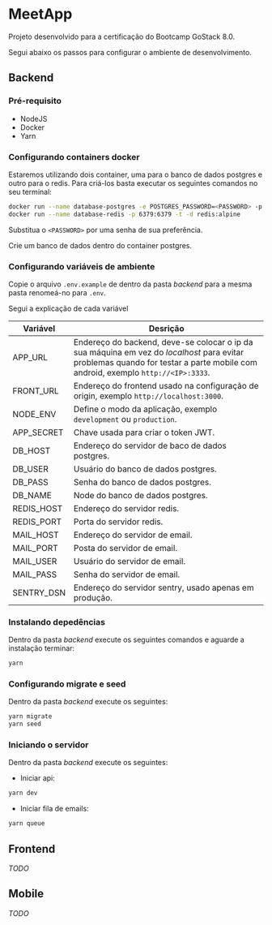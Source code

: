 # MeetApp

Projeto desenvolvido para a certificação do Bootcamp GoStack 8.0.

Segui abaixo os passos para configurar o ambiente de desenvolvimento.

## Backend

### Pré-requisito

-   NodeJS
-   Docker
-   Yarn

### Configurando containers docker

Estaremos utilizando dois container, uma para o banco de dados postgres e outro para o redis. Para criá-los basta executar os seguintes comandos no seu terminal:

```bash
docker run --name database-postgres -e POSTGRES_PASSWORD=<PASSWORD> -p 5432:5432 -d postgres
docker run --name database-redis -p 6379:6379 -t -d redis:alpine
```

Substitua o `<PASSWORD>` por uma senha de sua preferência.

Crie um banco de dados dentro do container postgres.

### Configurando variáveis de ambiente

Copie o arquivo `.env.example` de dentro da pasta _backend_ para a mesma pasta renomeá-no para `.env`.

Segui a explicação de cada variável

| Variável   | Desrição                                                                                                                                                                       |
| ---------- | ------------------------------------------------------------------------------------------------------------------------------------------------------------------------------ |
| APP_URL    | Endereço do backend, deve-se colocar o ip da sua máquina em vez do _localhost_ para evitar problemas quando for testar a parte mobile com android, exemplo `http://<IP>:3333`. |
| FRONT_URL  | Endereço do frontend usado na configuração de origin, exemplo `http://localhost:3000`.                                                                                         |
| NODE_ENV   | Define o modo da aplicação, exemplo `development` ou `production`.                                                                                                             |
| APP_SECRET | Chave usada para criar o token JWT.                                                                                                                                            |
| DB_HOST    | Endereço do servidor de baco de dados postgres.                                                                                                                                |
| DB_USER    | Usuário do banco de dados postgres.                                                                                                                                            |
| DB_PASS    | Senha do banco de dados postgres.                                                                                                                                              |
| DB_NAME    | Node do banco de dados postgres.                                                                                                                                               |
| REDIS_HOST | Endereço do servidor redis.                                                                                                                                                    |
| REDIS_PORT | Porta do servidor redis.                                                                                                                                                       |
| MAIL_HOST  | Endereço do servidor de email.                                                                                                                                                 |
| MAIL_PORT  | Posta do servidor de email.                                                                                                                                                    |
| MAIL_USER  | Usuário do servidor de email.                                                                                                                                                  |
| MAIL_PASS  | Senha do servidor de email.                                                                                                                                                    |
| SENTRY_DSN | Endereço do servidor sentry, usado apenas em produção.                                                                                                                         |

### Instalando depedências

Dentro da pasta _backend_ execute os seguintes comandos e aguarde a instalação terminar:

```bash
yarn
```

### Configurando migrate e seed

Dentro da pasta _backend_ execute os seguintes:

```bash
yarn migrate
yarn seed
```

### Iniciando o servidor

Dentro da pasta _backend_ execute os seguintes:

-   Iniciar api:

```bash
yarn dev
```

-   Iniciar fila de emails:

```bash
yarn queue
```

## Frontend

_TODO_

## Mobile

_TODO_
